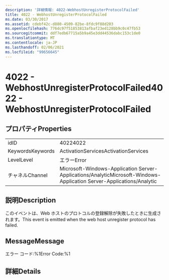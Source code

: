 ```yaml
---
description: '詳細情報: 4022-WebhostUnregisterProtocolFailed'
title: 4022 - WebhostUnregisterProtocolFailed
ms.date: 03/30/2017
ms.assetid: cdebf42c-d880-4509-82be-8fdc9f88d203
ms.openlocfilehash: 776dc97f51853813afbaf23ed128bb9c0c47fb53
ms.sourcegitcommit: ddf7edb67715a5b9a45e3dd44536dabc153c1de0
ms.translationtype: MT
ms.contentlocale: ja-JP
ms.lasthandoff: 02/06/2021
ms.locfileid: "99656645"
---
```

# <a name="4022---webhostunregisterprotocolfailed"></a><span data-ttu-id="44a64-103">4022 - WebhostUnregisterProtocolFailed</span><span class="sxs-lookup"><span data-stu-id="44a64-103">4022 - WebhostUnregisterProtocolFailed</span></span>

## <a name="properties"></a><span data-ttu-id="44a64-104">プロパティ</span><span class="sxs-lookup"><span data-stu-id="44a64-104">Properties</span></span>  
  
|||  
|-|-|  
|<span data-ttu-id="44a64-105">id</span><span class="sxs-lookup"><span data-stu-id="44a64-105">ID</span></span>|<span data-ttu-id="44a64-106">4022</span><span class="sxs-lookup"><span data-stu-id="44a64-106">4022</span></span>|  
|<span data-ttu-id="44a64-107">Keywords</span><span class="sxs-lookup"><span data-stu-id="44a64-107">Keywords</span></span>|<span data-ttu-id="44a64-108">ActivationServices</span><span class="sxs-lookup"><span data-stu-id="44a64-108">ActivationServices</span></span>|  
|<span data-ttu-id="44a64-109">Level</span><span class="sxs-lookup"><span data-stu-id="44a64-109">Level</span></span>|<span data-ttu-id="44a64-110">エラー</span><span class="sxs-lookup"><span data-stu-id="44a64-110">Error</span></span>|  
|<span data-ttu-id="44a64-111">チャネル</span><span class="sxs-lookup"><span data-stu-id="44a64-111">Channel</span></span>|<span data-ttu-id="44a64-112">Microsoft-Windows-Application Server-Applications/Analytic</span><span class="sxs-lookup"><span data-stu-id="44a64-112">Microsoft-Windows-Application Server-Applications/Analytic</span></span>|  
  
## <a name="description"></a><span data-ttu-id="44a64-113">説明</span><span class="sxs-lookup"><span data-stu-id="44a64-113">Description</span></span>  

 <span data-ttu-id="44a64-114">このイベントは、Web ホストのプロトコルの登録解除が失敗したときに生成されます。</span><span class="sxs-lookup"><span data-stu-id="44a64-114">This event is emitted when the web host unregister protocol has failed.</span></span>  
  
## <a name="message"></a><span data-ttu-id="44a64-115">Message</span><span class="sxs-lookup"><span data-stu-id="44a64-115">Message</span></span>  

 <span data-ttu-id="44a64-116">エラー コード:%1</span><span class="sxs-lookup"><span data-stu-id="44a64-116">Error Code:%1</span></span>  
  
## <a name="details"></a><span data-ttu-id="44a64-117">詳細</span><span class="sxs-lookup"><span data-stu-id="44a64-117">Details</span></span>
